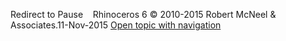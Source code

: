 ---
---

Redirect to Pause&#160;
&#160;
Rhinoceros 6 © 2010-2015 Robert McNeel &amp; Associates.11-Nov-2015
 [Open topic with navigation](pause.html) 

